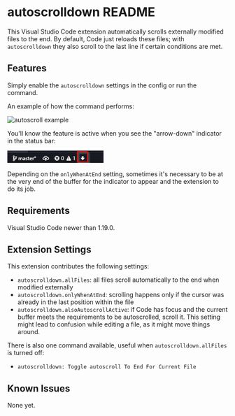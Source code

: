 # autoscrolldown README

This Visual Studio Code extension automatically scrolls externally modified files to the end. By default, Code just reloads these files; with `autoscrolldown` they also scroll to the last line if certain conditions are met.

## Features

Simply enable the `autoscrolldown` settings in the config or run the command.

An example of how the command performs:

![autoscroll example](images/autoscrolldown.gif)

You'll know the feature is active when you see the "arrow-down" indicator in the status bar:

![autoscroll indicator](images/indicator.png)

Depending on the `onlyWhenAtEnd` setting, sometimes it's necessary to be at the very end of the buffer for the indicator to appear and the extension to do its job.

## Requirements

Visual Studio Code newer than 1.19.0.

## Extension Settings

This extension contributes the following settings:

* `autoscrolldown.allFiles`: all files scroll automatically to the end when modified externally
* `autoscrolldown.onlyWhenAtEnd`: scrolling happens only if the cursor was already in the last position within the file
* `autoscrolldown.alsoAutoscrollActive`: if Code has focus and the current buffer meets the requirements to be autoscrolled,
scroll it. This setting might lead to confusion while editing a file, as it might move things around.

There is also one command available, useful when `autoscrolldown.allFiles` is turned off:

* `autoscrolldown: Toggle autoscroll To End For Current File`

## Known Issues

None yet.
